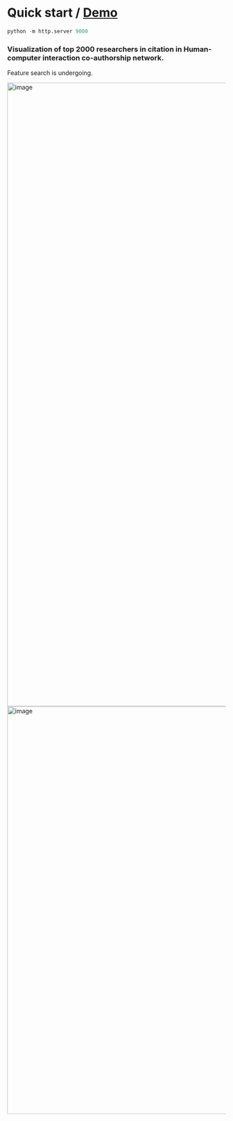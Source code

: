 # Quick start / [Demo](https://lyuyues.github.io/vis_hci_researcher/)

```python
python -m http.server 9000
```
### Visualization of top 2000 researchers in citation in Human-computer interaction co-authorship network.

Feature search is undergoing.

<img width="1437" alt="image" src="https://github.com/lyuyues/vis_hci_researcher/assets/17273646/44739145-3ee4-4165-af71-554afe95bc5d">

<img width="939" alt="image" src="https://github.com/lyuyues/vis_hci_researcher/assets/17273646/ae8788f5-1868-4ede-9ecb-e837cd9001d8">

